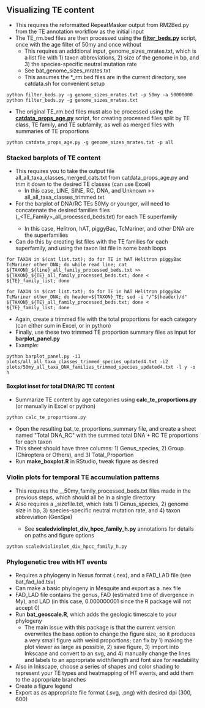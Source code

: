 ## Visualizing TE content
  * This requires the reformatted RepeatMasker output from RM2Bed.py from the TE annotation workflow as the initial input
  * The TE_rm.bed files are then processed using the [**filter_beds.py**](https://github.com/davidaray/bioinfo_tools/blob/master/filter_beds.py) script, once with the age filter of 50my and once without
    * This requires an additional input, genome_sizes_mrates.txt, which is a list file with 1) taxon abbreviations, 2) size of the genome in bp, and 3) the species-specific neutral mutation rate
    * See bat_genome_sizes_mrates.txt
    * This assumes the \*\_rm.bed files are in the current directory, see catdata.sh for convenient setup
  ```
  python filter_beds.py -g genome_sizes_mrates.txt -p 50my -a 50000000
  python filter_beds.py -g genome_sizes_mrates.txt
  ```
  
  * The original TE_rm.bed files must also be processed using the [**catdata_props_age.py**](https://github.com/davidaray/bioinfo_tools/blob/master/catdata_props_age.py) script, for creating processed files split by TE class, TE family, and TE subfamily, as well as merged files with summaries of TE proportions
  ```
  python catdata_props_age.py -g genome_sizes_mrates.txt -p all
  ```

### Stacked barplots of TE content
  * This requires you to take the output file all_all_taxa_classes_merged_cats.txt from catdata_props_age.py and trim it down to the desired TE classes (can use Excel)
    * In this case, LINE, SINE, RC, DNA, and Unknown >> all_all_taxa_classes_trimmed.txt
  * For the barplot of DNA/RC TEs 50My or younger, will need to concatenate the desired families files (<TAXON>_<TE_Family>_all_processed_beds.txt) for each TE superfamily
    * In this case, Helitron, hAT, piggyBac, TcMariner, and other DNA are the superfamilies
  * Can do this by creating list files with the TE families for each superfamily, and using the taxon list file in some bash loops
  ```
  for TAXON in $(cat list.txt); do for TE in hAT Helitron piggyBac TcMariner other_DNA; do while read line; cat ${TAXON}_${line}_all_family_processed_beds.txt >> ${TAXON}_${TE}_all_family_processed_beds.txt; done < ${TE}_family_list; done

for TAXON in $(cat list.txt); do for TE in hAT Helitron piggyBac TcMariner other_DNA; do header=${TAXON}_TE; sed -i "/^${header}/d" ${TAXON}_${TE}_all_family_processed_beds.txt; done < ${TE}_family_list; done
  ```
  * Again, create a trimmed file with the total proportions for each category (can either sum in Excel, or in python)
  * Finally, use these two trimmed TE proportion summary files as input for **barplot_panel.py**
  * Example:
  ``` 
  python barplot_panel.py -i1 plots/all_all_taxa_classes_trimmed_species_updated4.txt -i2 plots/50my_all_taxa_DNA_families_trimmed_species_updated4.txt -l y -o h
  ```
 #### Boxplot inset for total DNA/RC TE content
  * Summarize TE content by age categories using **calc_te_proportions.py** (or manually in Excel or python)
  ```
  python calc_te_proportions.py
  ```
  * Open the resulting bat_te_proportions_summary file, and create a sheet named "Total DNA_RC" with the summed total DNA + RC TE proportions for each taxon
  * This sheet should have three columns: 1) Genus_species, 2) Group (Chiroptera or Others), and 3) Total_Proportion
  * Run **make_boxplot.R** in RStudio, tweak figure as desired
 
 
 ### Violin plots for temporal TE accumulation patterns
  * This requires the <TAXON>_<TECLASS>_50my_family_processed_beds.txt files made in the previous steps, which should all be in a single directory
  * Also requires a <CLADE>_sizefile.txt, which lists 1) Genus_species, 2) genome size in bp, 3) species-specific neutral mutation rate, and 4) taxon abbreviation (GenSpe)
    * See **scaledviolinplot_div_hpcc_family_h.py** annotations for details on paths and figure options
  ```
  python scaledviolinplot_div_hpcc_family_h.py
  ```

### Phylogenetic tree with HT events
 * Requires a phylogeny in Nexus format (.nex), and a FAD_LAD file (see bat_fad_lad.tsv)
  * Can make a basic phylogeny in Mesquite and export as a .nex file
  * FAD_LAD file contains the genus, FAD (estimated time of divergence in My), and LAD (in this case, 0.000000001 since the R package will not accept 0)
 * Run **bat_geoscale.R**, which adds the geologic timescale to your phylogeny
   * The main issue with this package is that the current version overwrites the base option to change the figure size, so it produces a very small figure with weird proportions; can fix by 1) making the plot viewer as large as possible, 2) save figure, 3) import into Inkscape and convert to an svg, and 4) manually change the lines and labels to an appropriate width/length and font size for readability
 * Also in Inkscape, choose a series of shapes and color shading to represent your TE types and heatmapping of HT events, and add them to the appropriate branches
 * Create a figure legend
 * Export as as appropriate file format (.svg, .png) with desired dpi (300, 600)
